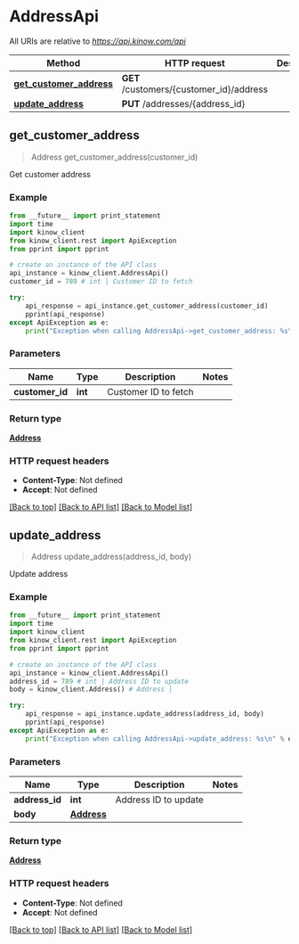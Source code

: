 # AddressApi

All URIs are relative to *https://api.kinow.com/api*

Method | HTTP request | Description
------------- | ------------- | -------------
[**get_customer_address**](#get_customer_address) | **GET** /customers/{customer_id}/address | 
[**update_address**](#update_address) | **PUT** /addresses/{address_id} | 


## **get_customer_address**
> Address get_customer_address(customer_id)



Get customer address

### Example 
```python
from __future__ import print_statement
import time
import kinow_client
from kinow_client.rest import ApiException
from pprint import pprint

# create an instance of the API class
api_instance = kinow_client.AddressApi()
customer_id = 789 # int | Customer ID to fetch

try: 
    api_response = api_instance.get_customer_address(customer_id)
    pprint(api_response)
except ApiException as e:
    print("Exception when calling AddressApi->get_customer_address: %s\n" % e)
```

### Parameters

Name | Type | Description  | Notes
------------- | ------------- | ------------- | -------------
 **customer_id** | **int**| Customer ID to fetch | 

### Return type

[**Address**](#Address)

### HTTP request headers

 - **Content-Type**: Not defined
 - **Accept**: Not defined

[[Back to top]](#) [[Back to API list]](#documentation-for-api-endpoints) [[Back to Model list]](#documentation-for-models)

## **update_address**
> Address update_address(address_id, body)



Update address

### Example 
```python
from __future__ import print_statement
import time
import kinow_client
from kinow_client.rest import ApiException
from pprint import pprint

# create an instance of the API class
api_instance = kinow_client.AddressApi()
address_id = 789 # int | Address ID to update
body = kinow_client.Address() # Address | 

try: 
    api_response = api_instance.update_address(address_id, body)
    pprint(api_response)
except ApiException as e:
    print("Exception when calling AddressApi->update_address: %s\n" % e)
```

### Parameters

Name | Type | Description  | Notes
------------- | ------------- | ------------- | -------------
 **address_id** | **int**| Address ID to update | 
 **body** | [**Address**](#Address)|  | 

### Return type

[**Address**](#Address)

### HTTP request headers

 - **Content-Type**: Not defined
 - **Accept**: Not defined

[[Back to top]](#) [[Back to API list]](#documentation-for-api-endpoints) [[Back to Model list]](#documentation-for-models)

